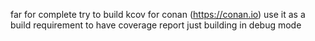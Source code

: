 far for complete try to build kcov for conan (https://conan.io)
use it as a build requirement to have coverage report just building in debug mode
